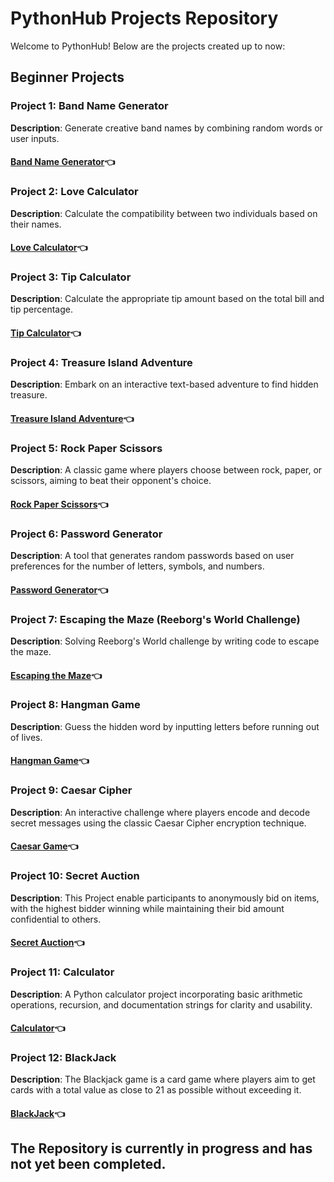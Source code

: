 # PythonHub Projects Repository

Welcome to PythonHub! Below are the projects created up to now:

## Beginner Projects

### Project 1: Band Name Generator

**Description**: Generate creative band names by combining random words or user inputs.

#### [Band Name Generator](https://github.com/MYethishwar/PythonHub/tree/main/Band%20Name%20Generator(Beginner))👈

### Project 2: Love Calculator

**Description**: Calculate the compatibility between two individuals based on their names.

#### [Love Calculator](https://github.com/MYethishwar/PythonHub/tree/main/Love%20Calculator(Beginner))👈

### Project 3: Tip Calculator

**Description**: Calculate the appropriate tip amount based on the total bill and tip percentage.

#### [Tip Calculator](https://github.com/MYethishwar/PythonHub/tree/main/Tip%20Calculator(Beginner))👈

### Project 4: Treasure Island Adventure

**Description**: Embark on an interactive text-based adventure to find hidden treasure.

#### [Treasure Island Adventure](https://github.com/MYethishwar/PythonHub/tree/main/Treasure%20Island%20Adventure(Beginner))👈

### Project 5: Rock Paper Scissors

**Description**: A classic game where players choose between rock, paper, or scissors, aiming to beat their opponent's choice.

#### [Rock Paper Scissors](https://github.com/MYethishwar/PythonHub/tree/main/Rock%20Paper%20Scissors(Beginner))👈

### Project 6: Password Generator

**Description**: A tool that generates random passwords based on user preferences for the number of letters, symbols, and numbers.

#### [Password Generator](https://github.com/MYethishwar/PythonHub/tree/main/Password%20Generator(Beginner))👈

### Project 7: Escaping the Maze (Reeborg's World Challenge)

**Description**: Solving Reeborg's World challenge by writing code to escape the maze.

#### [Escaping the Maze](https://github.com/MYethishwar/PythonHub/tree/main/Escaping%20the%20Maze(Beginner))👈

### Project 8: Hangman Game

**Description**: Guess the hidden word by inputting letters before running out of lives.

#### [Hangman Game](https://github.com/MYethishwar/PythonHub/tree/main/Hangman(Beginner))👈

### Project 9: Caesar Cipher

**Description**:  An interactive challenge where players encode and decode secret messages using the classic Caesar Cipher encryption technique.

#### [Caesar Game](https://github.com/MYethishwar/PythonHub/tree/main/Caesar%20Cipher(Beginner))👈

### Project 10: Secret Auction

**Description**: This Project enable participants to anonymously bid on items, with the highest bidder winning while maintaining their bid amount confidential to others.

#### [Secret Auction](https://github.com/MYethishwar/PythonHub/tree/main/Secret%20Auction(Beginner))👈

### Project 11: Calculator 

**Description**:  A Python calculator project incorporating basic arithmetic operations, recursion, and documentation strings for clarity and usability.

#### [Calculator](https://github.com/MYethishwar/PythonHub/tree/main/Calculator(Beginner))👈

### Project 12: BlackJack 

**Description**:  The Blackjack game is a card game where players aim to get cards with a total value as close to 21 as possible without exceeding it.

#### [BlackJack](https://github.com/MYethishwar/PythonHub/tree/main/012-BlackJack(Beginner))👈

## The Repository is currently in progress and has not yet been completed.
